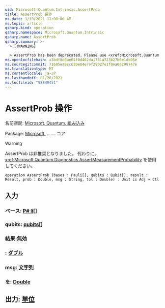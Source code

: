 ```yaml
---
uid: Microsoft.Quantum.Intrinsic.AssertProb
title: AssertProb 操作
ms.date: 1/23/2021 12:00:00 AM
ms.topic: article
qsharp.kind: operation
qsharp.namespace: Microsoft.Quantum.Intrinsic
qsharp.name: AssertProb
qsharp.summary: >-
  > [!WARNING]

  > AssertProb has been deprecated. Please use <xref:Microsoft.Quantum.Diagnostics.AssertMeasurementProbability> instead.
ms.openlocfilehash: a3bdf8d6ae64f0d462da1781a723b27b6e1db05e
ms.sourcegitcommit: 71605ea9cc630e84e7ef29027e1f0ea06299747e
ms.translationtype: MT
ms.contentlocale: ja-JP
ms.lasthandoff: 01/26/2021
ms.locfileid: "98849451"
---
```

# <a name="assertprob-operation"></a>AssertProb 操作

名前空間: [Microsoft. Quantum. 組み込み](xref:Microsoft.Quantum.Intrinsic)

Package: [Microsoft.](https://nuget.org/packages/Microsoft.Quantum.QSharp.Core) ....... コア


> [!WARNING]
> AssertProb は非推奨となりました。 代わりに、<xref:Microsoft.Quantum.Diagnostics.AssertMeasurementProbability> を使用してください。



```qsharp
operation AssertProb (bases : Pauli[], qubits : Qubit[], result : Result, prob : Double, msg : String, tol : Double) : Unit is Adj + Ctl
```


## <a name="input"></a>入力

### <a name="bases--pauli"></a>ベース: [P# li](xref:microsoft.quantum.lang-ref.pauli)[]




### <a name="qubits--qubit"></a>qubits: [qubits](xref:microsoft.quantum.lang-ref.qubit)[]




### <a name="result--__invalidresult__"></a>結果:__無効 <Result>__




### <a name="prob--double"></a>: [ダブル](xref:microsoft.quantum.lang-ref.double)




### <a name="msg--string"></a>msg: [文字列](xref:microsoft.quantum.lang-ref.string)




### <a name="tol--double"></a>を: [Double](xref:microsoft.quantum.lang-ref.double)





## <a name="output--unit"></a>出力: [単位](xref:microsoft.quantum.lang-ref.unit)

